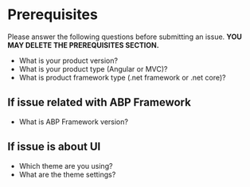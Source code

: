 ﻿# Prerequisites

Please answer the following questions before submitting an issue. **YOU MAY DELETE THE PREREQUISITES SECTION.**

- What is your product version?
- What is your product type (Angular or MVC)?
- What is product framework type (.net framework or .net core)?

## If issue related with ABP Framework

- What is ABP Framework version?

## If issue is about UI

- Which theme are you using?
- What are the theme settings?
